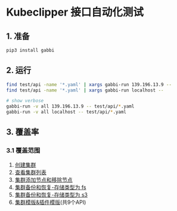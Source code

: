 # Kubeclipper 接口自动化测试

## 1. 准备

```bash
pip3 install gabbi
```

## 2. 运行

```bash
find test/api -name '*.yaml' | xargs gabbi-run 139.196.13.9 --
find test/api -name '*.yaml' | xargs gabbi-run localhost --

# show verbose
gabbi-run -v all 139.196.13.9 -- test/api/*.yaml
gabbi-run -v all localhost -- test/api/*.yaml
```

## 3. 覆盖率

### 3.1 覆盖范围

1.  [创建集群](./create_get_cluster.yaml)
2.  [查看集群列表](./create_get_cluster.yaml)
3.  [集群添加节点和移除节点](./add_remove_node/)
4.  [集群备份和恢复-存储类型为 fs](./fs_backup_recovery.yaml)
5.  [集群备份和恢复-存储类型为 s3](./s3_backup_recovery.yaml)
6.  [集群模版&插件模版](./template)(共9个API)
